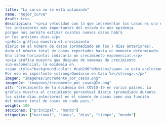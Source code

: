 ```yaml
---
title: "La curva no se está aplanando"
name: "mejor_curva"
draft: true
descripcion: '<p>La velocidad con la que incrementan los casos es uno de
los indicadores más importantes del estado de una epidemia
porque nos permite estimar cuantos nuevos casos habrá
en los próximos días.</p>
<p>Esta gráfica muestra el crecimiento
diario en el número de casos (promediado en los 7 días anteriores),
dado el número total de casos reportados hasta un momento determinado.
Una línea horizontal indicaría un crecimiento exponencial.</p>
<p>La gráfica muestra que después de semanas de crecimiento
sub-exponencial, la epidemia en
<span style="background-color: #cab2d6">México</span> se está acelerando.
Por eso es importante <strong>Quedarse en Casa Ya</strong>.</p>'
imagen: "imagenes/incremento_por_casos.png"
imagen2x: "imagenes/incremento_por_casos@2x.png"
alt: "Crecimiento de la epidemia del COVID-19 en varios países. La
gráfica muestra el crecimiento porcentual diario (promediado durante
los siete días anteriores) en el número de casos como una función
del número total de casos en cada país."
weight: 100
secciones: ["principal", "mundo"]
etiquetas: ["nacional", "casos", "dias", "tiempo", "mundo"]
---
```

